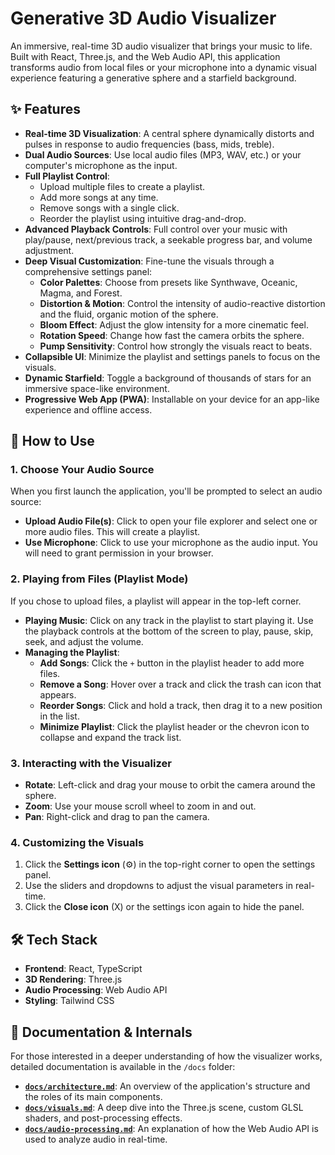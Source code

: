 # Generative 3D Audio Visualizer

An immersive, real-time 3D audio visualizer that brings your music to life. Built with React, Three.js, and the Web Audio API, this application transforms audio from local files or your microphone into a dynamic visual experience featuring a generative sphere and a starfield background.

## ✨ Features

*   **Real-time 3D Visualization**: A central sphere dynamically distorts and pulses in response to audio frequencies (bass, mids, treble).
*   **Dual Audio Sources**: Use local audio files (MP3, WAV, etc.) or your computer's microphone as the input.
*   **Full Playlist Control**:
    *   Upload multiple files to create a playlist.
    *   Add more songs at any time.
    *   Remove songs with a single click.
    *   Reorder the playlist using intuitive drag-and-drop.
*   **Advanced Playback Controls**: Full control over your music with play/pause, next/previous track, a seekable progress bar, and volume adjustment.
*   **Deep Visual Customization**: Fine-tune the visuals through a comprehensive settings panel:
    *   **Color Palettes**: Choose from presets like Synthwave, Oceanic, Magma, and Forest.
    *   **Distortion & Motion**: Control the intensity of audio-reactive distortion and the fluid, organic motion of the sphere.
    *   **Bloom Effect**: Adjust the glow intensity for a more cinematic feel.
    *   **Rotation Speed**: Change how fast the camera orbits the sphere.
    *   **Pump Sensitivity**: Control how strongly the visuals react to beats.
*   **Collapsible UI**: Minimize the playlist and settings panels to focus on the visuals.
*   **Dynamic Starfield**: Toggle a background of thousands of stars for an immersive space-like environment.
*   **Progressive Web App (PWA)**: Installable on your device for an app-like experience and offline access.

## 🚀 How to Use

### 1. Choose Your Audio Source

When you first launch the application, you'll be prompted to select an audio source:
*   **Upload Audio File(s)**: Click to open your file explorer and select one or more audio files. This will create a playlist.
*   **Use Microphone**: Click to use your microphone as the audio input. You will need to grant permission in your browser.

### 2. Playing from Files (Playlist Mode)

If you chose to upload files, a playlist will appear in the top-left corner.

*   **Playing Music**: Click on any track in the playlist to start playing it. Use the playback controls at the bottom of the screen to play, pause, skip, seek, and adjust the volume.
*   **Managing the Playlist**:
    *   **Add Songs**: Click the `+` button in the playlist header to add more files.
    *   **Remove a Song**: Hover over a track and click the trash can icon that appears.
    *   **Reorder Songs**: Click and hold a track, then drag it to a new position in the list.
    *   **Minimize Playlist**: Click the playlist header or the chevron icon to collapse and expand the track list.

### 3. Interacting with the Visualizer

*   **Rotate**: Left-click and drag your mouse to orbit the camera around the sphere.
*   **Zoom**: Use your mouse scroll wheel to zoom in and out.
*   **Pan**: Right-click and drag to pan the camera.

### 4. Customizing the Visuals

1.  Click the **Settings icon** (⚙️) in the top-right corner to open the settings panel.
2.  Use the sliders and dropdowns to adjust the visual parameters in real-time.
3.  Click the **Close icon** (X) or the settings icon again to hide the panel.

## 🛠️ Tech Stack

*   **Frontend**: React, TypeScript
*   **3D Rendering**: Three.js
*   **Audio Processing**: Web Audio API
*   **Styling**: Tailwind CSS

## 📄 Documentation & Internals

For those interested in a deeper understanding of how the visualizer works, detailed documentation is available in the `/docs` folder:

*   **[`docs/architecture.md`](./docs/architecture.md)**: An overview of the application's structure and the roles of its main components.
*   **[`docs/visuals.md`](./docs/visuals.md)**: A deep dive into the Three.js scene, custom GLSL shaders, and post-processing effects.
*   **[`docs/audio-processing.md`](./docs/audio-processing.md)**: An explanation of how the Web Audio API is used to analyze audio in real-time.

